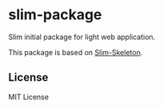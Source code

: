 # slim-package
Slim initial package for light web application.

This package is based on [Slim-Skeleton](https://github.com/slimphp/Slim-Skeleton).

## License

MIT License